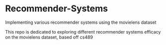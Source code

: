 # Recommender-Systems
Implementing various recommender systems using the movielens dataset

This repo is dedicated to exploring different recommender systems efficacy on the movielens dataset, based off cs489
